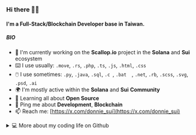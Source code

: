 ### Hi there 👋🏻

#### I'm a Full-Stack/Blockchain Developer base in Taiwan.

##### BIO

- 💼 I'm currently working on the **Scallop.io** project in the **Solana** and **Sui** ecosystem
- ⌨️ I use usually: `.move`, `.rs`, `.php`, `.ts`, `.js`, `.html`, `.css`
- 🖱️ I use sometimes: `.py`, `.java`, `.sql`, `.c `, `.bat  `, `.net`, `.rb`, `.scss`, `.svg`, `.psd`, `.ai`
- 🌍 I'm mostly active within the **Solana** and **Sui** **Community**
- 🌱 Learning all about **Open Source**
- 💬 Ping me about **Development**, **Blockchain**
- 📫 Reach me: [https://x.com/donnie_sui](https://x.com/donnie_sui)

<details>
<summary> 💻 More about my coding life on Github</summary>

<picture>
<source
  srcset="https://github-readme-stats.vercel.app/api?username=mr-donor&show_icons=true&theme=swift&hide_border=true&bg_color=00000000&icon_color=000000&text_color=000000"
  media="(prefers-color-scheme: light), (prefers-color-scheme: no-preference)"
/>
<source 
  srcset="https://github-readme-stats.vercel.app/api?username=mr-donor&show_icons=true&theme=dark&hide_border=true&bg_color=00000000&icon_color=ffffff&text_color=ffffff"
  media="(prefers-color-scheme: dark)"
/>
<img src="https://github-readme-stats.vercel.app/api?username=mr-donor&show_icons=true" />
</picture>
<br/>
<picture>
<source
  srcset="https://github-readme-stats.vercel.app/api/top-langs/?username=mr-donor&layout=compact&hide_border=true&langs_count=6&theme=swift&bg_color=00000000&text_color=000000"
  media="(prefers-color-scheme: light), (prefers-color-scheme: no-preference)"
/>
<source 
  srcset="https://github-readme-stats.vercel.app/api/top-langs/?username=mr-donor&layout=compact&hide_border=true&langs_count=6&theme=dark&bg_color=00000000&text_color=ffffff"
  media="(prefers-color-scheme: dark)"
/>
<img src="https://github-readme-stats.vercel.app/api?username=mr-donor&show_icons=true" />
</picture>

</details>
